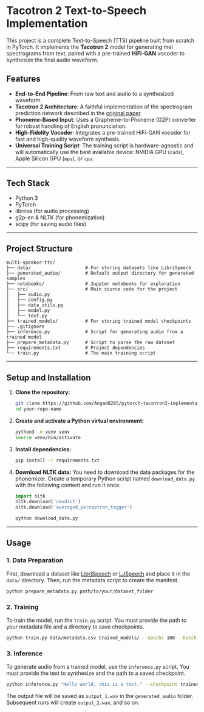 # Tacotron 2 Text-to-Speech Implementation

This project is a complete Text-to-Speech (TTS) pipeline built from scratch in PyTorch. It implements the **Tacotron 2** model for generating mel spectrograms from text, paired with a pre-trained **HiFi-GAN** vocoder to synthesize the final audio waveform.

## Features

  * **End-to-End Pipeline**: From raw text and audio to a synthesized waveform.
  * **Tacotron 2 Architecture**: A faithful implementation of the spectrogram prediction network described in the [original paper](https://arxiv.org/abs/1712.05884).
  * **Phoneme-Based Input**: Uses a Grapheme-to-Phoneme (G2P) converter for robust handling of English pronunciation.
  * **High-Fidelity Vocoder**: Integrates a pre-trained HiFi-GAN vocoder for fast and high-quality waveform synthesis.
  * **Universal Training Script**: The training script is hardware-agnostic and will automatically use the best available device: NVIDIA GPU (`cuda`), Apple Silicon GPU (`mps`), or `cpu`.

-----

## Tech Stack

  * Python 3
  * PyTorch
  * librosa (for audio processing)
  * g2p-en & NLTK (for phonemization)
  * scipy (for saving audio files)

-----

## Project Structure

```
multi-speaker-tts/
├── data/                    # For storing datasets like LibriSpeech
├── generated_audio/         # Default output directory for generated samples
├── notebooks/               # Jupyter notebooks for exploration
├── src/                     # Main source code for the project
│   ├── audio.py
│   ├── config.py
│   ├── data_utils.py
│   ├── model.py
│   └── text.py
├── trained_models/          # For storing trained model checkpoints
├── .gitignore
├── inference.py             # Script for generating audio from a trained model
├── prepare_metadata.py      # Script to parse the raw dataset
├── requirements.txt         # Project dependencies
└── train.py                 # The main training script
```

-----

## Setup and Installation

1.  **Clone the repository:**

    ```bash
    git clone https://github.com/Angad8285/pytorch-tacotron2-implementation.git
    cd your-repo-name
    ```

2.  **Create and activate a Python virtual environment:**

    ```bash
    python3 -m venv venv
    source venv/bin/activate
    ```

3.  **Install dependencies:**

    ```bash
    pip install -r requirements.txt
    ```

4.  **Download NLTK data:**
    You need to download the data packages for the phonemizer. Create a temporary Python script named `download_data.py` with the following content and run it once.

    ```python
    import nltk
    nltk.download('cmudict')
    nltk.download('averaged_perceptron_tagger')
    ```

    ```bash
    python download_data.py
    ```

-----

## Usage

### 1\. Data Preparation

First, download a dataset like [LibriSpeech](https://www.openslr.org/12) or [LJSpeech](https://keithito.com/LJ-Speech-Dataset/) and place it in the `data/` directory. Then, run the metadata script to create the manifest.

```bash
python prepare_metadata.py path/to/your/dataset_folder
```

### 2\. Training

To train the model, run the `train.py` script. You must provide the path to your metadata file and a directory to save checkpoints.

```bash
python train.py data/metadata.csv trained_models/ --epochs 100 --batch_size 16
```

### 3\. Inference

To generate audio from a trained model, use the `inference.py` script. You must provide the text to synthesize and the path to a saved checkpoint.

```bash
python inference.py "Hello world, this is a test." --checkpoint trained_models/tacotron2_epoch_100.pth --output_dir generated_audio
```

The output file will be saved as `output_1.wav` in the `generated_audio` folder. Subsequent runs will create `output_2.wav`, and so on.
